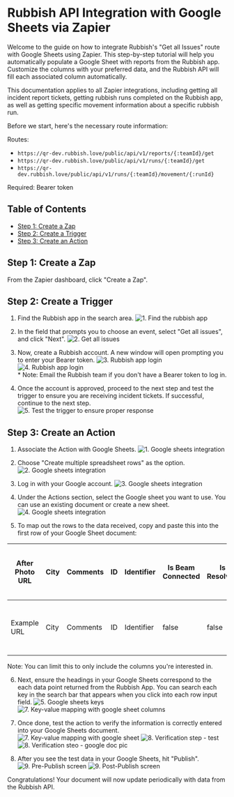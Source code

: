 # Rubbish API Integration with Google Sheets via Zapier

Welcome to the guide on how to integrate Rubbish's "Get all Issues" route with Google Sheets using Zapier. This step-by-step tutorial will help you automatically populate a Google Sheet with reports from the Rubbish app. Customize the columns with your preferred data, and the Rubbish API will fill each associated column automatically. 

This documentation applies to all Zapier integrations, including getting all incident report tickets, getting rubbish runs completed on the Rubbish app, as well as getting specific movement information about a specific rubbish run.

Before we start, here's the necessary route information:

Routes:
- `https://qr-dev.rubbish.love/public/api/v1/reports/{:teamId}/get`
- `https://qr-dev.rubbish.love/public/api/v1/runs/{:teamId}/get`
- `https://qr-dev.rubbish.love/public/api/v1/runs/{:teamId}/movement/{:runId}`

Required: Bearer token

## Table of Contents

- [Step 1: Create a Zap](#create-zap)
- [Step 2: Create a Trigger](#create-trigger)
- [Step 3: Create an Action](#create-action)

<a name="create-zap"></a>

## Step 1: Create a Zap

From the Zapier dashboard, click "Create a Zap".

<a name="create-trigger"></a>

## Step 2: Create a Trigger

1. Find the Rubbish app in the search area.
   ![1. Find the rubbish app](../Rubbish-APIs/screenshots/step1.png)

2. In the field that prompts you to choose an event, select "Get all issues", and click "Next".
   ![2. Get all issues](../Rubbish-APIs/screenshots/step2.png)

3. Now, create a Rubbish account. A new window will open prompting you to enter your Bearer token.
   ![3. Rubbish app login](../Rubbish-APIs/screenshots/step3.png)
   ![4. Rubbish app login](../Rubbish-APIs/screenshots/step4.png)
   <br>\* Note: Email the Rubbish team if you don't have a Bearer token to log in.

4. Once the account is approved, proceed to the next step and test the trigger to ensure you are receiving incident tickets. If successful, continue to the next step.
   ![5. Test the trigger to ensure proper response](../Rubbish-APIs/screenshots/step5.png)

<a name="create-action"></a>

## Step 3: Create an Action

1. Associate the Action with Google Sheets.
   ![1. Google sheets integration](../Rubbish-APIs/screenshots/step6.png)

2. Choose "Create multiple spreadsheet rows" as the option.
   ![2. Google sheets integration](../Rubbish-APIs/screenshots/step7.png)

3. Log in with your Google account.
   ![3. Google sheets integration](../Rubbish-APIs/screenshots/step8.png)

4. Under the Actions section, select the Google sheet you want to use. You can use an existing document or create a new sheet.
   ![4. Google sheets integration](../Rubbish-APIs/screenshots/step9.png)

5. To map out the rows to the data received, copy and paste this into the first row of your Google Sheet document:

| After Photo URL | City | Comments | ID  | Identifier | Is Beam Connected | Is Resolved | Last Updated Server Time Stamp | Last Updated User Time Stamp | Lat | Location | Long | Model Version | Photo Story ID | Photo Submission State | Photo URL | Picked Up | Posted By User Role | Privacy Level | QR Code ID | Reported At  | Reported Time Stamp | Reporter Email | Rubbish Run ID | Rubbish Type | Rubbish Type ID | Rubbish Type Lower Case Search Identifier | Server Time Stamp  | State | Status | Street | Subscribe To Newsletter | Team Display Name | Team ID    | Total Number Of Items Tagged | User Agent | User IP Address | User Name | User Profile Photo URL | User Time Stamp |
| --------------- | ---- | -------- | --- | ---------- | ----------------- | ----------- | ------------------------------ | ---------------------------- | --- | -------- | ---- | ------------- | -------------- | ---------------------- | --------- | --------- | ------------------- | ------------- | ---------- | ------------ | ------------------- | -------------- | -------------- | ------------ | --------------- | ----------------------------------------- | ------------------ | ----- | ------ | ------ | ----------------------- | ----------------- | ---------- | ---------------------------- | ---------- | --------------- | --------- | ---------------------- | --------------- |
| Example URL     | City | Comments | ID  | Identifier | false             | false       | Example Time Stamp             | Example Time Stamp           | 0   | Location | 0    | 420           | Example ID     | awaitingReview         |           | false     | genericWeb          | privacyTeam   | NONE       | Example Time | Example Time        |                |                | Example Type | Example Type ID | example-type-lower-case-search-identifier | Example Time Stamp |       | Status | Street | false                   | Example Team      | Example ID | 1                            | Example UA | 12.34.56.78     |           |                        | Example Time    |

Note: You can limit this to only include the columns you're interested in.

6. Next, ensure the headings in your Google Sheets correspond to the each data point returned from the Rubbish App. You can search each key in the search bar that appears when you click into each row input field.
   ![5. Google sheets keys](../Rubbish-APIs/screenshots/correctly-mapped.png)
   ![7. Key-value mapping with google sheet columns](../Rubbish-APIs/screenshots/step11.png)

7. Once done, test the action to verify the information is correctly entered into your Google Sheets document.
   ![7. Key-value mapping with google sheet](../Rubbish-APIs/screenshots/step13.png)
   ![8. Verification step - test](../Rubbish-APIs/screenshots/step14.png)
   ![8. Verification steo - google doc pic](../Rubbish-APIs/screenshots/example-google-doc.png)

8. After you see the test data in your Google Sheets, hit "Publish".
   ![9. Pre-Publish screen](../Rubbish-APIs/screenshots/step15.png)
   ![9. Post-Publish screen](../Rubbish-APIs/screenshots/successfully-published.png)

Congratulations! Your document will now update periodically with data from the Rubbish API.
